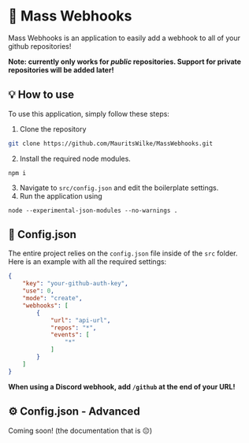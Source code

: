# 🎣 Mass Webhooks
Mass Webhooks is an application to easily add a webhook to all of your github repositories!

**Note: currently only works for _public_ repositories. Support for private repositories will be added later!**

## 💡 How to use 
To use this application, simply follow these steps:
 1. Clone the repository
 ```sh
 git clone https://github.com/MauritsWilke/MassWebhooks.git
 ```
 2. Install the required node modules.
 ```
 npm i
 ```
 3. Navigate to `src/config.json` and edit the boilerplate settings.
 4. Run the application using 
 ```
node --experimental-json-modules --no-warnings .
 ```

## 🔧 Config.json
The entire project relies on the `config.json` file inside of the `src` folder.\
Here is an example with all the required settings:
```json
{
	"key": "your-github-auth-key",
	"use": 0,
	"mode": "create",
	"webhooks": [
		{
			"url": "api-url",
			"repos": "*",
			"events": [
				"*"
			]
		}
	]
}
```

**When using a Discord webhook, add `/github` at the end of your URL!**

## ⚙ Config.json - Advanced
Coming soon! (the documentation that is 😔)